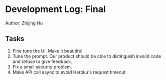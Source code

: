 # Development Log: Final

Author: Zhijing Hu

## Tasks

1. Fine tune the UI. Make it beautiful.
2. Tune the prompt. Our product should be able to distinguish invalid code and refuse to give feedback.
3. Fix a small security problem.
4. Make API call async to avoid Heroku's request timeout.
